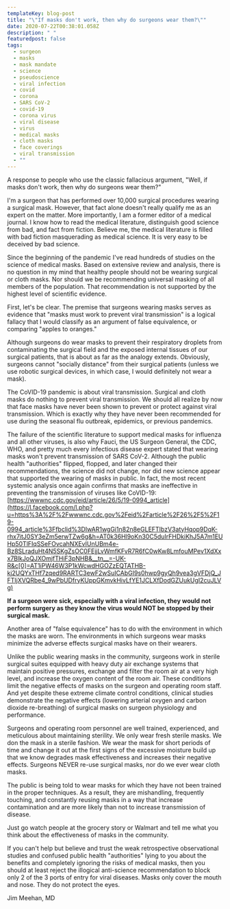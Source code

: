 ```yaml
---
templateKey: blog-post
title: "\"If masks don't work, then why do surgeons wear them?\""
date: 2020-07-22T00:38:01.058Z
description: " "
featuredpost: false
tags:
  - surgeon
  - masks
  - mask mandate
  - science
  - pseudoscience
  - viral infection
  - covid
  - corona
  - SARS CoV-2
  - covid-19
  - corona virus
  - viral disease
  - virus
  - medical masks
  - cloth masks
  - face coverings
  - viral transmission
  - ""
---
```

<!--StartFragment-->

A response to people who use the classic fallacious argument, "Well, if masks don't work, then why do surgeons wear them?"

I'm a surgeon that has performed over 10,000 surgical procedures wearing a surgical mask. However, that fact alone doesn't really qualify me as an expert on the matter. More importantly, I am a former editor of a medical journal. I know how to read the medical literature, distinguish good science from bad, and fact from fiction. Believe me, the medical literature is filled with bad fiction masquerading as medical science. It is very easy to be deceived by bad science.

Since the beginning of the pandemic I've read hundreds of studies on the science of medical masks. Based on extensive review and analysis, there is no question in my mind that healthy people should not be wearing surgical or cloth masks. Nor should we be recommending universal masking of all members of the population. That recommendation is not supported by the highest level of scientific evidence.

First, let's be clear. The premise that surgeons wearing masks serves as evidence that "masks must work to prevent viral transmission" is a logical fallacy that I would classify as an argument of false equivalence, or comparing "apples to oranges."

Although surgeons do wear masks to prevent their respiratory droplets from contaminating the surgical field and the exposed internal tissues of our surgical patients, that is about as far as the analogy extends. Obviously, surgeons cannot "socially distance" from their surgical patients (unless we use robotic surgical devices, in which case, I would definitely not wear a mask).

The CoVID-19 pandemic is about viral transmission. Surgical and cloth masks do nothing to prevent viral transmission. We should all realize by now that face masks have never been shown to prevent or protect against viral transmission. Which is exactly why they have never been recommended for use during the seasonal flu outbreak, epidemics, or previous pandemics.

The failure of the scientific literature to support medical masks for influenza and all other viruses, is also why Fauci, the US Surgeon General, the CDC, WHO, and pretty much every infectious disease expert stated that wearing masks won't prevent transmission of SARS CoV-2. Although the public health "authorities" flipped, flopped, and later changed their recommendations, the science did not change, nor did new science appear that supported the wearing of masks in public. In fact, the most recent systemic analysis once again confirms that masks are ineffective in preventing the transmission of viruses like CoVID-19: [https://wwwnc.cdc.gov/eid/article/26/5/19-0994_article](https://l.facebook.com/l.php?u=https%3A%2F%2Fwwwnc.cdc.gov%2Feid%2Farticle%2F26%2F5%2F19-0994_article%3Ffbclid%3DIwAR1wgGi1n82n8eGLEFTIbzV3atyHqop9DqK-rhx7itJ0SY3eZm5erwTZw6g&h=AT0k36Hl9oKn30C5duIrFHDkiKhJ5A7m1EUHp50TlFIqSSeFOvcahNXEvIUnUBm4e-Bz8SLraduHt4N5SKgZsOC0FEjjLvWmfKFvR7R6fC0wKw8LmfouMPev1XdXxx7BlkJoQJXOmjfTHiF3pNHB&__tn__=-UK-R&c[0]=AT1iPW46W3P1kWcwdHGOZzEQTATHB-kj2UQYxTHf7zqed9RARTC3ewF2wSuICAbGI9s0hwp9gyQh9vea3gVFDjQ_JFTIjXVQRbe4_9wPbUDfryKUppGKmvkHivLfYE1JCLXfDodGZUukUgI2cuJLVg)

**If a surgeon were sick, especially with a viral infection, they would not perform surgery as they know the virus would NOT be stopped by their surgical mask.**

Another area of "false equivalence" has to do with the environment in which the masks are worn. The environments in which surgeons wear masks minimize the adverse effects surgical masks have on their wearers.

Unlike the public wearing masks in the community, surgeons work in sterile surgical suites equipped with heavy duty air exchange systems that maintain positive pressures, exchange and filter the room air at a very high level, and increase the oxygen content of the room air. These conditions limit the negative effects of masks on the surgeon and operating room staff. And yet despite these extreme climate control conditions, clinical studies demonstrate the negative effects (lowering arterial oxygen and carbon dioxide re-breathing) of surgical masks on surgeon physiology and performance.

Surgeons and operating room personnel are well trained, experienced, and meticulous about maintaining sterility. We only wear fresh sterile masks. We don the mask in a sterile fashion. We wear the mask for short periods of time and change it out at the first signs of the excessive moisture build up that we know degrades mask effectiveness and increases their negative effects. Surgeons NEVER re-use surgical masks, nor do we ever wear cloth masks.

The public is being told to wear masks for which they have not been trained in the proper techniques. As a result, they are mishandling, frequently touching, and constantly reusing masks in a way that increase contamination and are more likely than not to increase transmission of disease.

Just go watch people at the grocery story or Walmart and tell me what you think about the effectiveness of masks in the community.

If you can't help but believe and trust the weak retrospective observational studies and confused public health "authorities" lying to you about the benefits and completely ignoring the risks of medical masks, then you should at least reject the illogical anti-science recommendation to block only 2 of the 3 ports of entry for viral diseases. Masks only cover the mouth and nose. They do not protect the eyes. 

Jim Meehan, MD

<!--EndFragment-->